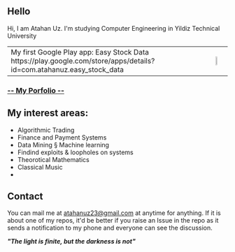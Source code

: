 ## Hello

Hi, I am Atahan Uz. I'm studying Computer Engineering in Yildiz Technical University

<table>
  <tr>
    <td valign="middle">
      My first Google Play app: Easy Stock Data https://play.google.com/store/apps/details?id=com.atahanuz.easy_stock_data
    </td>
    <td>
      <img src="https://i.imgur.com/ht0EV23.png" width="33%" height="14%">
    </td>
  </tr>
</table>


### [-- My Porfolio --](portfolio.md)

## My interest areas:
- Algorithmic Trading
- Finance and Payment Systems
- Data Mining § Machine learning
- Findind exploits & loopholes on systems
- Theorotical Mathematics
- Classical Music
- 



## Contact
You can mail me at atahanuz23@gmail.com at anytime for anything. 
If it is about one of my repos, it'd be better if you raise an Issue in the repo as it sends a notification to my phone and everyone can see the discussion.

**_"The light is finite, but the darkness is not"_**

